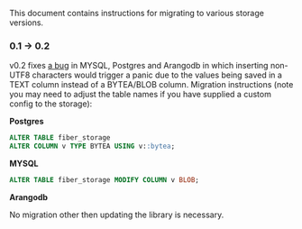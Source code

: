 This document contains instructions for migrating to various storage versions.

### 0.1 -> 0.2
v0.2 fixes [a bug](https://github.com/gofiber/fiber/issues/1258) in MYSQL, Postgres and Arangodb in which 
inserting non-UTF8 characters would trigger a panic due to the values being saved in a TEXT column instead of a 
BYTEA/BLOB column. Migration instructions (note you may need to adjust the table names if you have supplied a custom
config to the storage):

**Postgres**
```sql
ALTER TABLE fiber_storage
ALTER COLUMN v TYPE BYTEA USING v::bytea;
```

**MYSQL**
```sql
ALTER TABLE fiber_storage MODIFY COLUMN v BLOB;
```

**Arangodb**

No migration other then updating the library is necessary.
